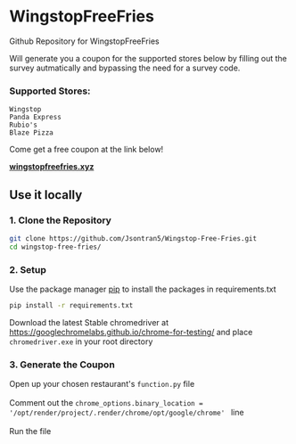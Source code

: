 # WingstopFreeFries

Github Repository for WingstopFreeFries

Will generate you a coupon for the supported stores below by filling out the survey autmatically and bypassing the need for a survey code.
### Supported Stores:
```
Wingstop
Panda Express
Rubio's
Blaze Pizza
```
Come get a free coupon at the link below!

[**wingstopfreefries.xyz**](https://wingstopfreefries.xyz)



## Use it locally

### 1. Clone the Repository

```bash
git clone https://github.com/Jsontran5/Wingstop-Free-Fries.git
cd wingstop-free-fries/
```

### 2. Setup
Use the package manager [pip](https://pip.pypa.io/en/stable/) to install the packages in requirements.txt
```bash
pip install -r requirements.txt
```

Download the latest Stable chromedriver at https://googlechromelabs.github.io/chrome-for-testing/ and place `chromedriver.exe` in your root directory


### 3. Generate the Coupon
Open up your chosen restaurant's `function.py` file <br>  
Comment out the `chrome_options.binary_location = '/opt/render/project/.render/chrome/opt/google/chrome' ` line <br>    
Run the file

